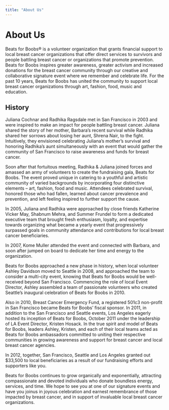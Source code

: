 ```yaml
---
title: "About Us"
---
```

# About Us

Beats for Boobs® is a volunteer organization that grants financial support to local breast cancer organizations that
offer direct services to survivors and people battling breast cancer or organizations that promote prevention. Beats for
Boobs inspires greater awareness, greater activism and increased donations for the breast cancer community through our
creative and collaborative signature event where we remember and celebrate life. For the past 10 years, Beats for Boobs
has united the community to support local breast cancer organizations through art, fashion, food, music and education.

## History

Juliana Cochnar and Radhika Ragsdale met in San Francisco in 2003 and were inspired to make an impact for people
battling breast cancer.  Juliana shared the story of her mother, Barbara’s recent survival while Radhika shared her
sorrows about losing her aunt, Shrena Nair, to the fight. Intuitively, they envisioned celebrating Juliana’s mother’s
survival and honoring Radhika’s aunt simultaneously with an event that would gather the community of San Francisco to
raise awareness and funds for breast cancer.

Soon after that fortuitous meeting, Radhika & Juliana joined forces and amassed an army of volunteers to create the
fundraising gala, Beats for Boobs. The event proved unique in catering to a youthful and artistic community of varied
backgrounds by incorporating four distinctive elements – art, fashion, food and music.  Attendees celebrated survival,
honored those who had fallen, learned about cancer prevalence and prevention, and left feeling inspired to further
support the cause.

In 2005, Juliana and Radhika were approached by close friends Katherine Vicker May, Shabnum Mehra, and Summer Frundel to
form a dedicated executive team that brought fresh enthusiasm, loyalty, and expertise towards organizing what became a
yearly event that progressively surpassed goals in community attendance and contributions for local breast cancer
beneficiaries.

In 2007, Kome Muller attended the event and connected with Barbara, and soon after jumped on board to dedicate her time
and energy to the organization.

Beats for Boobs approached a new phase in history, when local volunteer Ashley Davidson moved to Seattle in 2008, and
approached the team to consider a multi-city event, knowing that Beats for Boobs would be well-received beyond San
Francisco. Commencing the role of local Event Director, Ashley assembled a team of passionate volunteers who created
Seattle’s inaugural celebration of Beats for Boobs in 2010.

Also in 2010, Breast Cancer Emergency Fund, a registered 501c3 non-profit in San Francisco became Beats for Boobs’
fiscal sponsor.  In 2011, in addition to the San Francisco and Seattle events, Los Angeles eagerly hosted its inception
of Beats for Boobs, October 2011 under the leadership of LA Event Director, Kristen Hosack.  In the true spirit and
model of Beats for Boobs, leaders Ashley, Kristen, and each of their local teams acted as Beats for Boobs ambassadors
committed to uniting their respective communities in growing awareness and support for breast cancer and local breast
cancer agencies.

In 2012, together, San Francisco, Seattle and Los Angeles granted out $33,500 to local beneficiaries as a result of our
fundraising efforts and supporters like you.

Beats for Boobs continues to grow organically and exponentially, attracting compassionate and devoted individuals who
donate boundless energy, services, and time. We hope to see you at one of our signature events and have you joinus in
joyous celebration and earnest remembrance of those impacted by breast cancer, and in support of invaluable local breast
cancer organizations.
